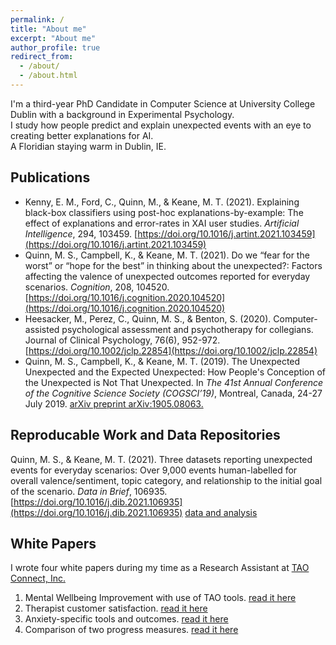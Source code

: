 ```yaml
---
permalink: /
title: "About me"
excerpt: "About me"
author_profile: true
redirect_from: 
  - /about/
  - /about.html
---
```


I'm a third-year PhD Candidate in Computer Science at University College Dublin with a background in Experimental Psychology.  
I study how people predict and explain unexpected events with an eye to creating better explanations for AI.  
A Floridian staying warm in Dublin, IE.


## Publications
* Kenny, E. M., Ford, C., Quinn, M., & Keane, M. T. (2021). Explaining black-box classifiers using post-hoc explanations-by-example: The effect of explanations and error-rates in XAI user studies. _Artificial Intelligence_, 294, 103459. [https://doi.org/10.1016/j.artint.2021.103459](https://doi.org/10.1016/j.artint.2021.103459)
* Quinn, M. S., Campbell, K., & Keane, M. T. (2021). Do we “fear for the worst” or “hope for the best” in thinking about the unexpected?: Factors affecting the valence of unexpected outcomes reported for everyday scenarios. _Cognition_, 208, 104520. [https://doi.org/10.1016/j.cognition.2020.104520](https://doi.org/10.1016/j.cognition.2020.104520)
* Heesacker, M., Perez, C., Quinn, M. S., & Benton, S. (2020). Computer‐assisted psychological assessment and psychotherapy for collegians. Journal of Clinical Psychology, 76(6), 952-972. [https://doi.org/10.1002/jclp.22854](https://doi.org/10.1002/jclp.22854)
* Quinn, M. S., Campbell, K., & Keane, M. T. (2019). The Unexpected Unexpected and the Expected Unexpected: How People's Conception of the Unexpected is Not That Unexpected. In _The 41st Annual Conference of the Cognitive Science Society (COGSCI’19)_, Montreal, Canada, 24-27 July 2019. [arXiv preprint arXiv:1905.08063.](https://arxiv.org/abs/1905.08063)


## Reproducable Work and Data Repositories
Quinn, M. S., & Keane, M. T. (2021). Three datasets reporting unexpected events for everyday scenarios: Over 9,000 events human-labelled for overall valence/sentiment, topic category, and relationship to the initial goal of the scenario. _Data in Brief_, 106935. [https://doi.org/10.1016/j.dib.2021.106935](https://doi.org/10.1016/j.dib.2021.106935) [data and analysis](https://data.mendeley.com/datasets/kkt999sn7b/1)

## White Papers
I wrote four white papers during my time as a Research Assistant at [TAO Connect, Inc.](https://www.taoconnect.org/ask-the-inventor/)
1. Mental Wellbeing Improvement with use of TAO tools. [read it here](https://www.taoconnect.org/wp-content/uploads/2018/05/TAO-RelatedImprovement-Aug16-May17.pdf)
2. Therapist customer satisfaction. [read it here](https://www.taoconnect.org/wp-content/uploads/2018/05/TherapistFeedback2017.pdf)
3. Anxiety-specific tools and outcomes. [read it here](https://www.taoconnect.org/wp-content/uploads/2018/05/AnxietyLogs-Aug2017.pdf)
4. Comparison of two progress measures. [read it here](https://www.taoconnect.org/wp-content/uploads/2018/08/WEMWBS-White-Paper.pdf)
